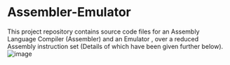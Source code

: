 # Assembler-Emulator
This project repository contains source code files for an Assembly Language Compiler (Assembler) and an Emulator , over a reduced Assembly instruction set (Details of which have been given further below).
![image](https://github.com/user-attachments/assets/f7713467-40d7-4bd1-ba3b-adbb2b8ad4d4)

